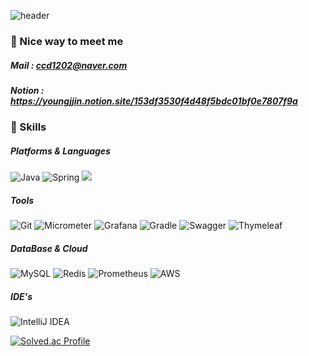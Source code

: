 ![header](https://capsule-render.vercel.app/api?type=Rect&color=gradient&height=100&section=header&text=Youngjin&fontSize=60)

### 🤞 Nice way to meet me
##### Mail : ccd1202@naver.com
##### Notion : https://youngjjin.notion.site/153df3530f4d48f5bdc01bf0e7807f9a


### 💪 Skills
##### Platforms & Languages
![Java](https://img.shields.io/badge/java-%23ED8B00.svg?style=for-the-badge&logo=java&logoColor=white)
![Spring](https://img.shields.io/badge/spring-%236DB33F.svg?style=for-the-badge&logo=spring&logoColor=white)
<img src="https://img.shields.io/badge/springboot-6DB33F?style=for-the-badge&logo=springboot&logoColor=white">

##### Tools
![Git](https://img.shields.io/badge/git-%23F05033.svg?style=for-the-badge&logo=git&logoColor=white)
![Micrometer](https://img.shields.io/badge/micrometer-%2338B2AC.svg?style=for-the-badge&logo=micrometer&logoColor=white)
![Grafana](https://img.shields.io/badge/grafana-%23F46800.svg?style=for-the-badge&logo=grafana&logoColor=white)
![Gradle](https://img.shields.io/badge/Gradle-02303A.svg?style=for-the-badge&logo=Gradle&logoColor=white)
![Swagger](https://img.shields.io/badge/-Swagger-%23Clojure?style=for-the-badge&logo=swagger&logoColor=white)
![Thymeleaf](https://img.shields.io/badge/Thymeleaf-%23005C0F.svg?style=for-the-badge&logo=Thymeleaf&logoColor=white)

##### DataBase & Cloud
![MySQL](https://img.shields.io/badge/mysql-%2300f.svg?style=for-the-badge&logo=mysql&logoColor=white)
![Redis](https://img.shields.io/badge/redis-%23DD0031.svg?style=for-the-badge&logo=redis&logoColor=white)
![Prometheus](https://img.shields.io/badge/prometheus-%23E6522C.svg?style=for-the-badge&logo=prometheus&logoColor=white)
![AWS](https://img.shields.io/badge/AWS-%23FF9900.svg?style=for-the-badge&logo=amazon-aws&logoColor=white)

##### IDE's
![IntelliJ IDEA](https://img.shields.io/badge/IntelliJIDEA-000000.svg?style=for-the-badge&logo=intellij-idea&logoColor=white)

[![Solved.ac Profile](http://mazassumnida.wtf/api/v2/generate_badge?boj=ccd1202)](https://solved.ac/ccd1202/)

<!--
![jyoungjin's GitHub stats](https://github-readme-stats.vercel.app/api?username=jyoungjin&show_icons=true&theme=transparent&count_private=true)
-->

<!--
**jyoungjin/jyoungjin** is a ✨ _special_ ✨ repository because its `README.md` (this file) appears on your GitHub profile.

Here are some ideas to get you started:

- 🔭 I’m currently working on ...
- 🌱 I’m currently learning ...
- 👯 I’m looking to collaborate on ...
- 🤔 I’m looking for help with ...
- 💬 Ask me about ...
- 📫 How to reach me: ...
- 😄 Pronouns: ...
- ⚡ Fun fact: ...
-->

